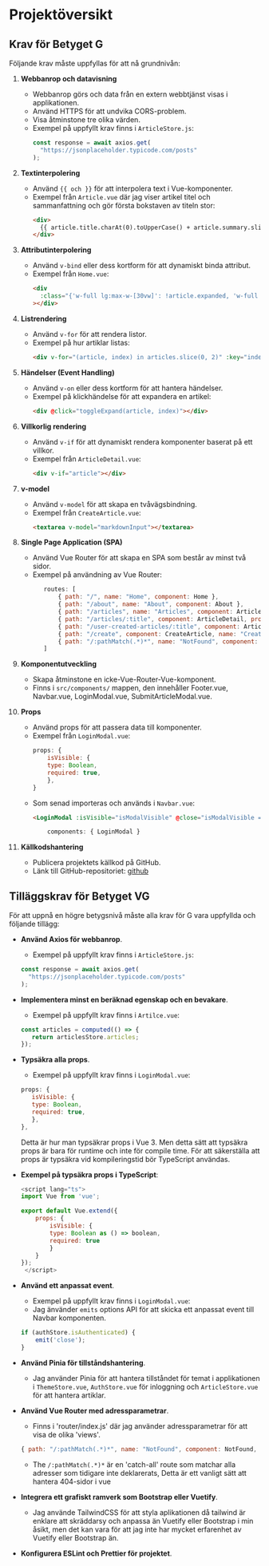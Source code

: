 # Projektöversikt

## Krav för Betyget G

Följande krav måste uppfyllas för att nå grundnivån:

1. **Webbanrop och datavisning**

   - Webbanrop görs och data från en extern webbtjänst visas i applikationen.
   - Använd HTTPS för att undvika CORS-problem.
   - Visa åtminstone tre olika värden.
   - Exempel på uppfyllt krav finns i `ArticleStore.js`:
     ```javascript
     const response = await axios.get(
       "https://jsonplaceholder.typicode.com/posts"
     );
     ```

2. **Textinterpolering**

   - Använd `{{ och }}` för att interpolera text i Vue-komponenter.
   - Exempel från `Article.vue` där jag viser artikel titel och sammanfattning och gör första bokstaven av titeln stor:
     ```html
     <div>
       {{ article.title.charAt(0).toUpperCase() + article.summary.slice(1) }}
     </div>
     ```

3. **Attributinterpolering**

   - Använd `v-bind` eller dess kortform för att dynamiskt binda attribut.
   - Exempel från `Home.vue`:
     ```html
     <div
       :class="{'w-full lg:max-w-[30vw]': !article.expanded, 'w-full lg:max-w-[60vw] z-10 relative mx-auto': article.expanded}"
     ></div>
     ```

4. **Listrendering**

   - Använd `v-for` för att rendera listor.
   - Exempel på hur artiklar listas:
     ```html
     <div v-for="(article, index) in articles.slice(0, 2)" :key="index"></div>
     ```

5. **Händelser (Event Handling)**

   - Använd `v-on` eller dess kortform för att hantera händelser.
   - Exempel på klickhändelse för att expandera en artikel:
     ```html
     <div @click="toggleExpand(article, index)"></div>
     ```

6. **Villkorlig rendering**

   - Använd `v-if` för att dynamiskt rendera komponenter baserat på ett villkor.
   - Exempel från `ArticleDetail.vue`:
     ```html
     <div v-if="article"></div>
     ```

7. **v-model**

   - Använd `v-model` för att skapa en tvåvägsbindning.
   - Exempel från `CreateArticle.vue`:
     ```html
     <textarea v-model="markdownInput"></textarea>
     ```

8. **Single Page Application (SPA)**

   - Använd Vue Router för att skapa en SPA som består av minst två sidor.
   - Exempel på användning av Vue Router:
     ````javascript
        routes: [
            { path: "/", name: "Home", component: Home },
            { path: "/about", name: "About", component: About },
            { path: "/articles", name: "Articles", component: Articles },
            { path: "/articles/:title", component: ArticleDetail, props: true },
            { path: "/user-created-articles/:title", component: ArticleDetail, props: true },
            { path: "/create", component: CreateArticle, name: "CreateArticle", meta: { requiresAuth: true } },
            { path: "/:pathMatch(.*)*", name: "NotFound", component: NotFound, },
        ]
     ````

9. **Komponentutveckling**

   - Skapa åtminstone en icke-Vue-Router-Vue-komponent.
   - Finns i `src/components/` mappen, den innehåller Footer.vue, Navbar.vue, LoginModal.vue, SubmitArticleModal.vue.

10. **Props**

    - Använd props för att passera data till komponenter.
    - Exempel från `LoginModal.vue`:
        ```javascript
        props: {
            isVisible: {
            type: Boolean,
            required: true,
            },
        }
        ```
    - Som senad importeras och används i `Navbar.vue`:
        ```html
        <LoginModal :isVisible="isModalVisible" @close="isModalVisible = false" />
        ```
        ```javascript
            components: { LoginModal }
        ```
        
    

11. **Källkodshantering**
    - Publicera projektets källkod på GitHub.
    - Länk till GitHub-repositoriet: [github](https://github.com/melker12345/Komplettering-Labb-2)

## Tilläggskrav för Betyget VG

För att uppnå en högre betygsnivå måste alla krav för G vara uppfyllda och följande tillägg:

- **Använd Axios för webbanrop**.
    - Exempel på uppfyllt krav finns i `ArticleStore.js`:
     ```javascript
     const response = await axios.get(
       "https://jsonplaceholder.typicode.com/posts"
     );
     ```

- **Implementera minst en beräknad egenskap och en bevakare**.
    - Exempel på uppfyllt krav finns i `Artilce.vue`:
     ```javascript    
    const articles = computed(() => {
        return articlesStore.articles;
    });
     ```
- **Typsäkra alla props**.
    - Exempel på uppfyllt krav finns i `LoginModal.vue`:
     ```javascript    
    props: {
        isVisible: {
        type: Boolean,
        required: true,
        },
    },
    ```
    Detta är hur man typsäkrar props i Vue 3. Men detta sätt att typsäkra props är bara för runtime och inte för compile time. För att säkerställa att props är typsäkra vid kompileringstid bör TypeScript användas.
    
- **Exempel på typsäkra props i TypeScript**:
    
    ```javascript
    <script lang="ts">
    import Vue from 'vue';

    export default Vue.extend({
        props: {
            isVisible: {
            type: Boolean as () => boolean,
            required: true
            }
        }
    });
     </script>
     ```

- **Använd ett anpassat event**.
    - Exempel på uppfyllt krav finns i `LoginModal.vue`:
    - Jag änvänder `emits` options API för att skicka ett anpassat event till Navbar komponenten.
     
    ```javascript
    if (authStore.isAuthenticated) {
        emit('close');
    }
     ```

- **Använd Pinia för tillståndshantering**.
    - Jag använder Pinia för att hantera tillståndet för temat i applikationen i `ThemeStore.vue`, `AuthStore.vue` för inloggning och `ArticleStore.vue` för att hantera artiklar.

- **Använd Vue Router med adressparametrar**.
    - Finns i 'router/index.js' där jag använder adressparametrar för att visa de olika 'views'.
    ```javascript
    { path: "/:pathMatch(.*)*", name: "NotFound", component: NotFound, },
    ```
    - The `/:pathMatch(.*)*` är en 'catch-all' route som matchar alla adresser som tidigare inte deklarerats, Detta är ett vanligt sätt att hantera 404-sidor i vue

- **Integrera ett grafiskt ramverk som Bootstrap eller Vuetify**.
    - Jag använde TailwindCSS för att styla aplikationen då tailwind är enklare att skräddarsy och anpassa än Vuetify eller Bootstrap i min åsikt, men det kan vara för att jag inte har mycket erfarenhet av Vuetify eller Bootstrap än.

  
- **Konfigurera ESLint och Prettier för projektet**.
